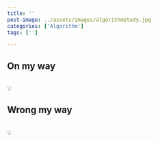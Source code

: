 ```yaml
---
title: ''
post-image: ../assets/images/algorithmStudy.jpg
categories: ['Algorithm']
tags: ['']

---
```


## On my way

```python

```

💡

## Wrong my way

```python

```

💡

